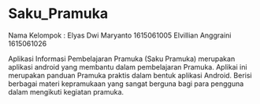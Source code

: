 # Saku_Pramuka

Nama Kelompok : 
Elyas Dwi Maryanto   1615061005
Elvillian Anggraini  1615061026

Aplikasi Informasi Pembelajaran Pramuka (Saku Pramuka) merupakan aplikasi android yang membantu dalam pembelajaran Pramuka. Aplikai ini merupakan panduan Pramuka praktis dalam bentuk aplikasi Android. Berisi berbagai materi kepramukaan yang sangat berguna bagi para pengguna dalam mengikuti kegiatan pramuka. 
